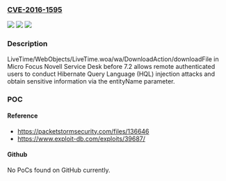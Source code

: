 ### [CVE-2016-1595](https://cve.mitre.org/cgi-bin/cvename.cgi?name=CVE-2016-1595)
![](https://img.shields.io/static/v1?label=Product&message=n%2Fa&color=blue)
![](https://img.shields.io/static/v1?label=Version&message=n%2Fa&color=blue)
![](https://img.shields.io/static/v1?label=Vulnerability&message=n%2Fa&color=brighgreen)

### Description

LiveTime/WebObjects/LiveTime.woa/wa/DownloadAction/downloadFile in Micro Focus Novell Service Desk before 7.2 allows remote authenticated users to conduct Hibernate Query Language (HQL) injection attacks and obtain sensitive information via the entityName parameter.

### POC

#### Reference
- https://packetstormsecurity.com/files/136646
- https://www.exploit-db.com/exploits/39687/

#### Github
No PoCs found on GitHub currently.

